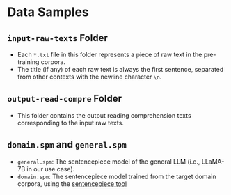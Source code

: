 # Data Samples

## `input-raw-texts` Folder

- Each `*.txt` file in this folder represents a piece of raw text in the pre-training corpora.
- The title (if any) of each raw text is always the first sentence, separated from other contexts with the newline character `\n`.

## `output-read-compre` Folder

- This folder contains the output reading comprehension texts corresponding to the input raw texts.

## `domain.spm` and `general.spm`

- `general.spm`: The sentencepiece model of the general LLM (i.e., LLaMA-7B in our use case).
- `domain.spm`: The sentencepiece model trained from the target domain corpora, using the [sentencepiece tool](https://github.com/google/sentencepiece)
